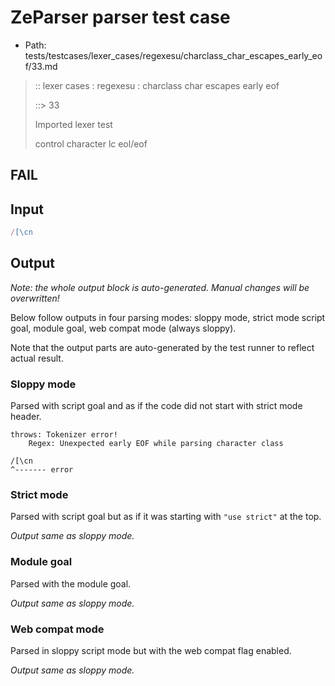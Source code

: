 # ZeParser parser test case

- Path: tests/testcases/lexer_cases/regexesu/charclass_char_escapes_early_eof/33.md

> :: lexer cases : regexesu : charclass char escapes early eof
>
> ::> 33
>
> Imported lexer test
>
> control character lc eol/eof

## FAIL

## Input

`````js
/[\cn
`````

## Output

_Note: the whole output block is auto-generated. Manual changes will be overwritten!_

Below follow outputs in four parsing modes: sloppy mode, strict mode script goal, module goal, web compat mode (always sloppy).

Note that the output parts are auto-generated by the test runner to reflect actual result.

### Sloppy mode

Parsed with script goal and as if the code did not start with strict mode header.

`````
throws: Tokenizer error!
    Regex: Unexpected early EOF while parsing character class

/[\cn
^------- error
`````

### Strict mode

Parsed with script goal but as if it was starting with `"use strict"` at the top.

_Output same as sloppy mode._

### Module goal

Parsed with the module goal.

_Output same as sloppy mode._

### Web compat mode

Parsed in sloppy script mode but with the web compat flag enabled.

_Output same as sloppy mode._
